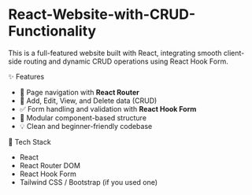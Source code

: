 # React-Website-with-CRUD-Functionality
This is a full-featured website built with React, integrating smooth client-side routing and dynamic CRUD operations using React Hook Form.

✨ Features
- 🔁 Page navigation with **React Router**
- 📝 Add, Edit, View, and Delete data (CRUD)
- ✅ Form handling and validation with **React Hook Form**
- 📁 Modular component-based structure
- 💡 Clean and beginner-friendly codebase

 🔧 Tech Stack
 - React
- React Router DOM
- React Hook Form
- Tailwind CSS / Bootstrap (if you used one)
